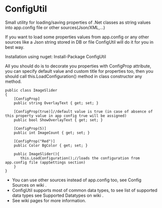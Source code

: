 # ConfigUtil
Small utility for loading/saving properties of .Net classes as string values into app.config file or other sources(Json/XML,...) 

If you want to load some properties values from app.config or any other sources like a Json string stored in DB or file ConfigUtil will do it for you in best way.

Installation using nuget: 
Install-Package ConfigUtil

All you should do is to decorate you properties with ConfigProp attribute, you can specify default value and custom title for properties too, then you should call this.LoadConfiguration() method in class constructor any method.


    public class ImageSlider
    {
        [ConfigProp]
        public string OverlayText { get; set; }
    
        [ConfigProp(true)]//default value is true (in case of absence of this property value in app config true will be assigned)
        public bool ShowOverlayText { get; set; }
    
        [ConfigProp(5)]
        public int ImageCount { get; set; }
    
        [ConfigProp("Red")]
        public Color BgColor { get; set; }
    
        public ImageSlider(){
           this.LoadConfiguration();//loads the configuration from app.config file (appSettings section)
        }
    }
 
 * You can use other sources instead of app.config too, see Config Sources on wiki .
 * ConfigUtil supports most of common data types, to see list of supported data types see Supported Datatypes on wiki .
 * See wiki pages for more information.
